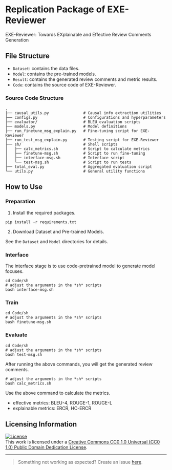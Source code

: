 # Replication Package of EXE-Reviewer

EXE-Reviewer: Towards EXplainable and Effective Review Comments Generation

## File Structure

- `Dataset`: contains the data files.
- `Model`: contains the pre-trained models.
- `Result`: contains the generated review comments and metric results.
- `Code`: contains the source code of EXE-Reviewer.

### Source Code Structure

```text
.
├── causal_utils.py               # Causal info extraction utilities
├── configs.py                    # Configurations and hyperparameters
├── evaluator/                    # BLEU evaluation scripts
├── models.py                     # Model definitions
├── run_finetune_msg_explain.py   # Fine-tuning script for EXE-Reviewer
├── run_test_msg_explain.py       # Testing script for EXE-Reviewer
├── sh/                           # Shell scripts
│   ├── calc_metrics.sh           # Script to calculate metrics
│   ├── finetune-msg.sh           # Script to run fine-tuning
│   ├── interface-msg.sh          # Interface script
│   └── test-msg.sh               # Script to run tests
├── total_eval.py                 # Aggregated evaluation script
└── utils.py                      # General utility functions

```

## How to Use

### Preparation

1. Install the required packages.

```shell
pip install -r requirements.txt
```

2. Download Dataset and Pre-trained Models.

See the `Dataset` and `Model` directories for details.

### Interface

The interface stage is to use code-pretrained model to generate model focuses.

```shell
cd Code/sh
# adjust the arguments in the *sh* scripts
bash interface-msg.sh
```

### Train

```shell
cd Code/sh
# adjust the arguments in the *sh* scripts
bash finetune-msg.sh
```

### Evaluate

```shell
cd Code/sh
# adjust the arguments in the *sh* scripts
bash test-msg.sh
```

After running the above commands, you will get the generated review comments.
```shell
# adjust the arguments in the *sh* scripts
bash calc_metrics.sh
```
Use the above command to calculate the metrics.
- effective metrics: BLEU-4, ROUGE-1, ROUGE-L
- explainable metrics: ERCR, HC-ERCR

## Licensing Information

[![License](https://i.creativecommons.org/l/by-nc-sa/1.0/88x31.png)](https://creativecommons.org/publicdomain/zero/1.0/)
<br/>
This work is licensed under a [Creative Commons CC0 1.0 Universal (CC0 1.0)
Public Domain Dedication License](https://creativecommons.org/publicdomain/zero/1.0/).

---

> Something not working as expected? Create an issue [here](https://github.com/PrettyMagnolia/EXE-Reviewer/issues).
